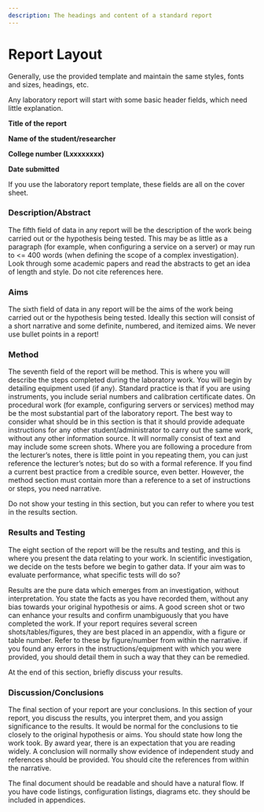 ```yaml
---
description: The headings and content of a standard report
---
```


# Report Layout

Generally, use the provided template and maintain the same styles, fonts and sizes, headings, etc.

Any laboratory report will start with some basic header fields, which need little explanation.

**Title of the report**

**Name of the student/researcher**

**College number (Lxxxxxxxx)**

**Date submitted**

If you use the laboratory report template, these fields are all on the cover sheet.

### Description/Abstract <a href="#description-abstract" id="description-abstract"></a>

The fifth field of data in any report will be the description of the work being carried out or the hypothesis being tested. This may be as little as a paragraph (for example, when configuring a service on a server) or may run to <= 400 words (when defining the scope of a complex investigation). Look through some academic papers and read the abstracts to get an idea of length and style. Do not cite references here.

### Aims <a href="#aims" id="aims"></a>

The sixth field of data in any report will be the aims of the work being carried out or the hypothesis being tested. Ideally this section will consist of a short narrative and some definite, numbered, and itemized aims. We never use bullet points in a report!

### Method <a href="#method" id="method"></a>

The seventh field of the report will be method. This is where you will describe the steps completed during the laboratory work. You will begin by detailing equipment used (if any). Standard practice is that if you are using instruments, you include serial numbers and calibration certificate dates. On procedural work (for example, configuring servers or services) method may be the most substantial part of the laboratory report. The best way to consider what should be in this section is that it should provide adequate instructions for any other student/administrator to carry out the same work, without any other information source. It will normally consist of text and may include some screen shots. Where you are following a procedure from the lecturer’s notes, there is little point in you repeating them, you can just reference the lecturer’s notes; but do so with a formal reference. If you find a current best practice from a credible source, even better. However, the method section must contain more than a reference to a set of instructions or steps, you need narrative.

Do not show your testing in this section, but you can refer to where you test in the results section.

### Results and Testing <a href="#results-and-testing" id="results-and-testing"></a>

The eight section of the report will be the results and testing, and this is where you present the data relating to your work. In scientific investigation, we decide on the tests before we begin to gather data. If your aim was to evaluate performance, what specific tests will do so?

Results are the pure data which emerges from an investigation, without interpretation. You state the facts as you have recorded them, without any bias towards your original hypothesis or aims. A good screen shot or two can enhance your results and confirm unambiguously that you have completed the work. If your report requires several screen shots/tables/figures, they are best placed in an appendix, with a figure or table number. Refer to these by figure/number from within the narrative. if you found any errors in the instructions/equipment with which you were provided, you should detail them in such a way that they can be remedied.

At the end of this section, briefly discuss your results.

### Discussion/Conclusions <a href="#discussion-conclusions" id="discussion-conclusions"></a>

The final section of your report are your conclusions. In this section of your report, you discuss the results, you interpret them, and you assign significance to the results. It would be normal for the conclusions to tie closely to the original hypothesis or aims. You should state how long the work took. By award year, there is an expectation that you are reading widely. A conclusion will normally show evidence of independent study and references should be provided. You should cite the references from within the narrative.

The final document should be readable and should have a natural flow. If you have code listings, configuration listings, diagrams etc. they should be included in appendices.
